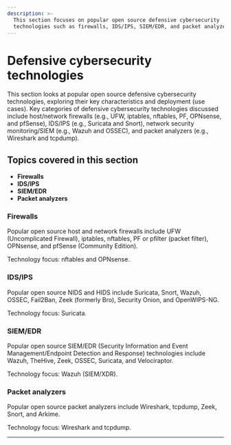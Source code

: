 ```yaml
---
description: >-
  This section focuses on popular open source defensive cybersecurity
  technologies such as firewalls, IDS/IPS, SIEM/EDR, and packet analyzers
---
```


# Defensive cybersecurity technologies

This section looks at popular open source defensive cybersecurity technologies, exploring their key characteristics and deployment (use cases). Key categories of defensive cybersecurity technologies discussed include host/network firewalls (e.g., UFW, iptables, nftables, PF, OPNsense, and pfSense), IDS/IPS (e.g., Suricata and Snort), network security monitoring/SIEM (e.g., Wazuh and OSSEC), and packet analyzers (e.g., Wireshark and tcpdump).

## Topics covered in this section

* **Firewalls**
* **IDS/IPS**
* **SIEM/EDR**
* **Packet analyzers**

### Firewalls

Popular open source host and network firewalls include UFW (Uncomplicated Firewall), iptables, nftables, PF or pfilter (packet filter), OPNsense, and pfSense (Community Edition).

Technology focus: nftables and OPNsense.

### IDS/IPS

Popular open source NIDS and HIDS include Suricata, Snort, Wazuh, OSSEC, Fail2Ban, Zeek (formerly Bro), Security Onion, and OpenWIPS-NG.

Technology focus: Suricata.

### SIEM/EDR

Popular open source SIEM/EDR (Security Information and Event Management/Endpoint Detection and Response) technologies include Wazuh, TheHive, Zeek, OSSEC, Suricata, and Velociraptor.

Technology focus: Wazuh (SIEM/XDR).

### Packet analyzers

Popular open source packet analyzers include Wireshark, tcpdump, Zeek, Snort, and Arkime.

Technology focus: Wireshark and tcpdump.

***
